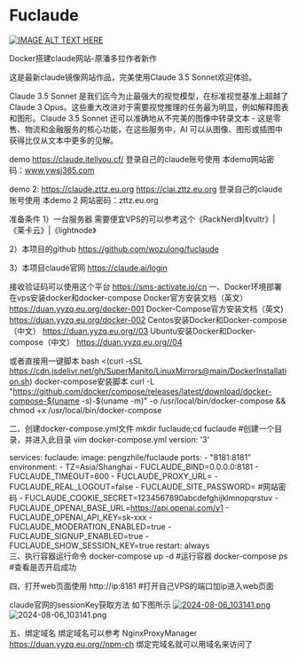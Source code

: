 # Fuclaude
[![IMAGE ALT TEXT HERE](https://img.youtube.com/vi/mPax7h5UhOw/0.jpg)](https://www.youtube.com/watch?v=mPax7h5UhOw)

Docker搭建claude网站-原潘多拉作者新作

这是最新claude镜像网站作品，完美使用Claude 3.5 Sonnet欢迎体验。

Claude 3.5 Sonnet 是我们迄今为止最强大的视觉模型，在标准视觉基准上超越了 Claude 3 Opus。这些重大改进对于需要视觉推理的任务最为明显，例如解释图表和图形。Claude 3.5 Sonnet 还可以准确地从不完美的图像中转录文本 - 这是零售、物流和金融服务的核心功能，在这些服务中，AI 可以从图像、图形或插图中获得比仅从文本中更多的见解。

demo 
https://claude.itellyou.cf/
登录自己的claude账号使用
本demo网站密码：www.ywsj365.com

demo 2:
https://claude.zttz.eu.org
https://clai.zttz.eu.org
登录自己的claude账号使用
本demo 2 网站密码：zttz.eu.org

准备条件
1）一台服务器
需要便宜VPS的可以参考这个《RackNerd》|《vultr》|《莱卡云》|《lightnode》

2）本项目的github
https://github.com/wozulong/fuclaude

3）本项目claude官网
https://claude.ai/login

接收验证码可以使用这个平台
https://sms-activate.io/cn
一、Docker环境部署
在vps安装docker和docker-compose
Docker官方安装文档（英文）
https://duan.yyzq.eu.org/docker-001
Docker-Compose官方安装文档（英文)
https://duan.yyzq.eu.org/docker-002
Centos安装Docker和Docker-compose（中文）
https://duan.yyzq.eu.org//03
Ubuntu安装Docker和Docker-compose（中文）
https://duan.yyzq.eu.org//04

或者直接用一键脚本
bash <(curl -sSL https://cdn.jsdelivr.net/gh/SuperManito/LinuxMirrors@main/DockerInstallation.sh)
docker-compose安装脚本
curl -L "https://github.com/docker/compose/releases/latest/download/docker-compose-$(uname -s)-$(uname -m)" -o /usr/local/bin/docker-compose && chmod +x /usr/local/bin/docker-compose

二、创建docker-compose.yml文件
mkdir fuclaude;cd fuclaude  #创建一个目录，并进入此目录
vim docker-compose.yml
version: '3'

services:
  fuclaude:
    image: pengzhile/fuclaude
    ports:
      - "8181:8181"
    environment:
      - TZ=Asia/Shanghai
      - FUCLAUDE_BIND=0.0.0.0:8181
      - FUCLAUDE_TIMEOUT=600
      - FUCLAUDE_PROXY_URL=
      - FUCLAUDE_REAL_LOGOUT=false
      - FUCLAUDE_SITE_PASSWORD=               #网站密码
      - FUCLAUDE_COOKIE_SECRET=1234567890abcdefghijklmnopqrstuv
      - FUCLAUDE_OPENAI_BASE_URL=https://api.openai.com/v1
      - FUCLAUDE_OPENAI_API_KEY=sk-xxx
      - FUCLAUDE_MODERATION_ENABLED=true
      - FUCLAUDE_SIGNUP_ENABLED=true
      - FUCLAUDE_SHOW_SESSION_KEY=true
    restart: always  
三、执行容器运行命令
docker-compose up -d #运行容器
docker-compose ps  #查看是否开启成功

四、打开web页面使用
http://ip:8181  #打开自己VPS的端口加ip进入web页面

claude官网的sessionKey获取方法
如下图所示
[![2024-08-06_103141.png](http://pic1.gitme.us.kg/i/2024/08/06/66b193463f2c3.png)](http://pic1.gitme.us.kg/i/2024/08/06/66b193463f2c3.png)
![2024-08-06_103141.png](http://pic1.gitme.us.kg/i/2024/08/06/66b193463f2c3.png)

五、绑定域名
绑定域名可以参考
NginxProxyManager
https://duan.yyzq.eu.org//npm-ch
绑定完域名就可以用域名来访问了


